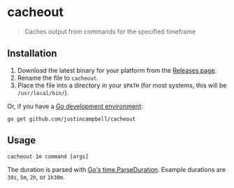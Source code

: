 # cacheout

> Caches output from commands for the specified timeframe

## Installation

1. Download the latest binary for your platform from the [Releases page](https://github.com/justincampbell/cacheout/releases/latest).
2. Rename the file to `cacheout`.
3. Place the file into a directory in your `$PATH` (for most systems, this will be `/usr/local/bin/`).

Or, if you have a [Go development environment](https://golang.org/doc/install):

```
go get github.com/justincampbell/cacheout
```

## Usage

```
cacheout 1m command [args]
```

The duration is parsed with [Go's time.ParseDuration](https://golang.org/pkg/time/#ParseDuration).
Example durations are `30s`, `5m`, `2h`, or `1h30m`.
